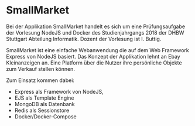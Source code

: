 # SmallMarket

Bei der Applikation SmallMarket handelt es sich um eine Prüfungsaufgabe der Vorlesung NodeJS und Docker des Studienjahrgangs 2018 der DHBW Stuttgart Abteilung Informatik. Dozent der Vorlesung ist I. Buttig.

SmallMarket ist eine einfache Webanwendung die auf dem Web Framework Express von NodeJS basiert. Das Konzept der Applikation lehnt an Ebay Kleinanzeigen an. Eine Platform über die Nutzer ihre persönliche Objekte zum Verkauf stellen können.

Zum Einsatz kommen dabei:
- Express als Framework von NodeJS,
- EJS als Template Engine
- MongoDB als Datenbank 
- Redis als Sessionstore
- Docker/Docker-Compose
